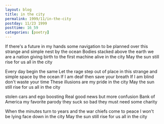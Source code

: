 ```yaml
---
layout: blog
title: in the city
permalink: 1999/11/in-the-city
postday: 11/23 1999
posttime: 16_59
categories: [poetry]
---
```


If there's a future in my hands
some navigation to be planned
over this strange and simple nest by the ocean
Bodies stacked above the earth
we are a nation giving birth
to the first machine alive in the city
May the sun still rise for us all in the city

Every day begin the same
Let the rage step out of place
in this strange and simple space by the ocean
If I am deaf then save your breath
If I am blind don't waste your time
These illusions are my pride in the city
May the sun still rise for us all in the city

stolen cars and ego boosting
Real good news but more confusion
Bank of America my favorite parody
they suck so bad they must need some charity

When the minutes turn to years
and the war chiefs come to peace
I won't be lying face down in the city
May the sun still rise for us all in the city
